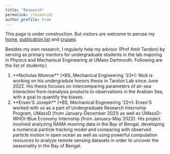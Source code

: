 ```yaml
---
title: "Research"
permalink: /research/
author_profile: true
---
```


This page is under construction. But visitors are welcome to peruse my [home](https://kerhalkarsid.github.io/), [publication list](https://kerhalkarsid.github.io/publications/) and [cruises](https://kerhalkarsid.github.io/cruises/).

Besides my own research, I regularly help my advisor (Prof Amit Tandon) by serving as primary mentors for undergraduate students in the lab majoring in Physics and Mechanical Engineering at UMass Dartmouth. Following are the list of students:\
<ol>
<li> **Nicholas Monroe** (*BS, Mechanical Engineering '23*): Nick is working on his undergradute honors thesis in Tandon Lab since June 2022. His thesis focuses on intercomparing parameters of air-sea interaction from reanalysis products to observations in the Arabian Sea, with a goal to quantify the biases. </li>
<li> **Ersen'S Joseph** (*BS, Mechanical Engineering '22*): Ersen'S worked with us as a part of Undergraduate Research Internship Program, UMassD (from January-December 2021) as well as UMassD-WHOI-Blue Economy Internship (from January-May 2022). His project involved analyzing RAMA mooring data in the Bay of Bengal, developing a numerical particle tracking model and comparing with observed particle motion in open ocean as well as using powerful computation resources to analyze remote sensing datasets in order to uncover the seasonality in the Bay of Bengal. </li>
</ol>